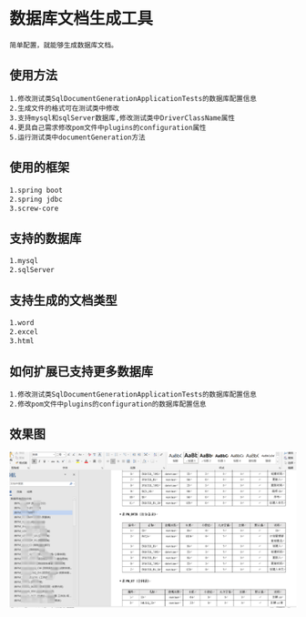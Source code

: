 数据库文档生成工具
====
    简单配置，就能够生成数据库文档。

使用方法
----
    1.修改测试类SqlDocumentGenerationApplicationTests的数据库配置信息
    2.生成文件的格式可在测试类中修改
    3.支持mysql和sqlServer数据库,修改测试类中DriverClassName属性
    4.更具自己需求修改pom文件中plugins的configuration属性
    5.运行测试类中documentGeneration方法  
    

使用的框架
----
    1.spring boot  
    2.spring jdbc  
    3.screw-core  

支持的数据库
----
    1.mysql  
    2.sqlServer  

支持生成的文档类型
----
	1.word
	2.excel
	3.html

如何扩展已支持更多数据库
----
    1.修改测试类SqlDocumentGenerationApplicationTests的数据库配置信息
    2.修改pom文件中plugins的configuration的数据库配置信息

效果图
----

 ![](src/main/resources/static/img.png)